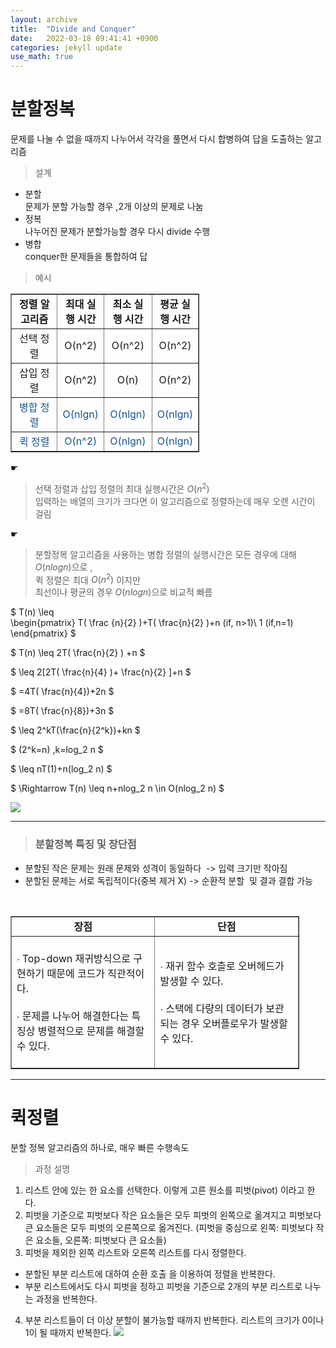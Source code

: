 ```yaml
---
layout: archive
title:  "Divide and Conquer"
date:   2022-03-18 09:41:41 +0900
categories: jekyll update
use_math: true
---
```


# 분할정복  

문제를 나눌 수 없을 때까지 나누어서 각각을 풀면서 다시 합병하여 답을 도출하는 알고리즘

> 설계  

* 분할  
문제가 분할 가능할 경우 ,2개 이상의 문제로 나눔  
* 정복  
나누어진 문제가 분할가능할 경우 다시 divide 수행  
* 병합  
conquer한 문제들을 통합하여 답  

> 예시

<table style="border-collapse: collapse; width: 60%; " border="1" data-ke-align="alignLeft">
<tbody>
<tr style="height: 18px;">
<td style="width: 24.4813%; text-align: center; "><b>정렬 알고리즘</b></td>
<td style="width: 24.8963%; text-align: center; "><b>최대 실행 시간</b></td>
<td style="width: 25.5187%; text-align: center; "><b>최소 실행 시간</b></td>
<td style="width: 24.8963%; text-align: center;"><b>평균 실행 시간</b></td>
</tr>
<tr style="height: 17px;">
<td style="width: 24.4813%;  text-align: center;">선택 정렬</td>
<td style="width: 24.8963%; text-align: center;">O(n^2)</td>
<td style="width: 25.5187%;  text-align: center;">O(n^2)</td>
<td style="width: 24.8963%; text-align: center;">O(n^2)</td>
</tr>
<tr style="height: 17px;">
<td style="width: 24.4813%;  text-align: center;">삽입 정렬</td>
<td style="width: 24.8963%;  text-align: center;">O(n^2)</td>
<td style="width: 25.5187%; text-align: center;">O(n)</td>
<td style="width: 24.8963%; text-align: center;">O(n^2)</td>
</tr>
<tr style="height: 17px;">
<td style="width: 24.4813%;  text-align: center;"><span style="color: #1a5490;">병합 정렬</span></td>
<td style="width: 24.8963%; text-align: center;"><span style="color: #1a5490;">O(nlgn)</span></td>
<td style="width: 25.5187%;text-align: center;"><span style="color: #1a5490;">O(nlgn)</span></td>
<td style="width: 24.8963%;text-align: center;"><span style="color: #1a5490;">O(nlgn)</span></td>
</tr>
<tr style="height: 17px;">
<td style="width: 24.4813%; text-align: center;"><span style="color: #1a5490;">퀵 정렬</span></td>
<td style="width: 24.8963%;text-align: center;"><span style="color: #1a5490;">O(n^2)</span></td>
<td style="width: 25.5187%; text-align: center;"><span style="color: #1a5490;">O(nlgn)</span></td>
<td style="width: 24.8963%;  text-align: center;"><span style="color: #1a5490;">O(nlgn)</span></td>
</tr>
</tbody>
</table>

☛   
> 선택 정렬과 삽입 정렬의 최대 실행시간은 $O(n^2)$   
입력하는 배열의 크기가 크다면 이 알고리즘으로 정렬하는데 매우 오랜 시간이 걸림

 

☛  
> 분할정복 알고리즘을 사용하는 병합 정렬의 실행시간은 모든 경우에 대해 $O(nlogn)$으로 ,  
퀵 정렬은 최대 $O(n^2)$ 이지만  
최선이나 평균의 경우 $O(nlogn)$으로 비교적 빠름   


$ T(n) \leq  
\begin{pmatrix} 
T( \frac {n}{2} )+T( \frac{n}{2} )+n (if, n>1)\\
1 (if,n=1) 
\end{pmatrix} $  

$ T(n) \leq 2T( \frac{n}{2} ) +n  $


$  \leq 2[2T( \frac{n}{4} )+ \frac{n}{2} ]+n $

$ =4T( \frac{n}{4})+2n $ 

$ =8T( \frac{n}{8})+3n $  

$ \leq 2^kT(\frac{n}{2^k})+kn $

$ (2^k=n) ,k=log_2 n $

$ \leq nT(1)+n(log_2 n) $

$ \Rightarrow	T(n) \leq n+nlog_2 n \in O(nlog_2 n) $

![](https://img1.daumcdn.net/thumb/R1280x0/?scode=mtistory2&fname=https%3A%2F%2Fblog.kakaocdn.net%2Fdn%2F1jaZt%2Fbtrd1xZC9sT%2FBZy2RklFUqqUhS1AuCJxW1%2Fimg.png)  

---

> <h3 id="h1-2" data-ke-size="size23"><span style="color: #11111;"><b>분할정복 특징 및 장단점</b></span></h3>
<ul style="list-style-type: disc;" data-ke-list-type="disc">
<li>분할된 작은 문제는 원래 문제와 성격이 동일하다&nbsp; -&gt; 입력 크기만 작아짐</li>
<li>분할된 문제는 서로 독립적이다(중복 제거 X) -&gt; 순환적 분할&nbsp; 및 결과 결합 가능&nbsp;</li>
</ul>

<p data-ke-size="size16">&nbsp;</p>
<table style="border-collapse: collapse; width: 91.6465%; " border="1" data-ke-align="alignLeft">
<tbody>
<tr>
<td style="width: 50%;  text-align: center;"><b>장점</b></td>
<td style="width: 50%;  text-align: center;"><b>단점</b></td>
</tr>
<tr style="height: 17px;">
<td style="width: 50%; height: 17px;"><br />∙ Top-down 재귀방식으로 구현하기 때문에 코드가 직관적이다.<br /><br />∙ 문제를 나누어 해결한다는 특징상 병렬적으로 문제를 해결할 수 있다.<br /><br /></td>
<td style="width: 50%; height: 17px;">∙ 재귀 함수 호츨로 오버헤드가 발생할 수 있다.&nbsp;<br /><br />∙&nbsp;스택에 다량의 데이터가 보관되는 경우 오버플로우가 발생할 수 있다.</td>
</tr>
</tbody>
</table>  

---
  

# 퀵정렬  
분할 정복 알고리즘의 하나로, 매우 빠른 수행속도
> 과정 설명  

1. 리스트 안에 있는 한 요소를 선택한다. 이렇게 고른 원소를 피벗(pivot) 이라고 한다.
2. 피벗을 기준으로 피벗보다 작은 요소들은 모두 피벗의 왼쪽으로 옮겨지고 피벗보다 큰 요소들은 모두 피벗의 오른쪽으로 옮겨진다. (피벗을 중심으로 왼쪽: 피벗보다 작은 요소들, 오른쪽: 피벗보다 큰 요소들)
3. 피벗을 제외한 왼쪽 리스트와 오른쪽 리스트를 다시 정렬한다.
- 분할된 부분 리스트에 대하여 순환 호출 을 이용하여 정렬을 반복한다.
- 부분 리스트에서도 다시 피벗을 정하고 피벗을 기준으로 2개의 부분 리스트로 나누는 과정을 반복한다.
4. 부분 리스트들이 더 이상 분할이 불가능할 때까지 반복한다.
리스트의 크기가 0이나 1이 될 때까지 반복한다.
![](https://dudri63.github.io/image/algo6-2.png)